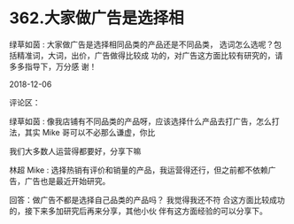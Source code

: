 # 362.大家做广告是选择相

绿草如茵 : 大家做广告是选择相同品类的产品还是不同品类， 选词怎么选呢？包括精准词，大词，出价，广告做得比较成 功的，对广告这方面比较有研究的，请多多指导下，万分感 谢！

2018-12-06

评论区：

绿草如茵 : 像我店铺有不同品类的产品呀，应该选择什么产品去打广告，怎么打法，其实 Mike 哥可以不必那么谦虚，你比

我们大多数人运营得都要好，分享下嘛

林超 Mike : 选择热销有评价和销量的产品，我运营得还行，但之前都不依赖广告，广告也是最近开始研究。

回答：做广告不都是选择自己品类的产品吗？ 我觉得我还不符 合这方面比较成功的，接下来多加研究后再来分享，其他小伙 伴有这方面经验的可以分享下。